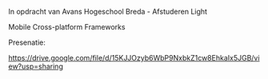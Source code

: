 In opdracht van Avans Hogeschool Breda - Afstuderen Light 

Mobile Cross-platform Frameworks

Presenatie:

https://drive.google.com/file/d/15KJJOzyb6WbP9NxbkZ1cw8EhkaIx5JGB/view?usp=sharing
